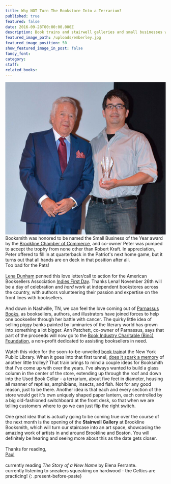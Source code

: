 ```yaml
---
title: Why NOT Turn The Bookstore Into a Terrarium?
published: true
featured: false
date: 2016-09-28T00:00:00.000Z
description: Book trains and stairwell galleries and small businesses winning big honors.
featured_image_path: /uploads/emberley.jpg
featured_image_position: 50
show_featured_image_in_post: false
fancy_font:
category:
staff:
related_books:
---
```



![](/uploads/versions/chamberaward---x----526-500x---.jpg)Booksmith was honored to be named the Small Business of the Year award by the [Brookline Chamber of Commerce](https://www.brooklinechamber.com/), and co-owner Peter was pumped to accept the trophy from none other than Robert Kraft. In appreciation, Peter offered to fill in at quarterback in the Patriot's next home game, but it turns out that all hands are on deck in that position after all.
<br>Too bad for the Pats!
<br>
<br>[Lena Dunham](https://bookweb.org/open-letter-lena-dunham) penned this love letter/call to action for the American Booksellers Association [Indies First Day](https://bookweb.org/indies-first-2016). Thanks Lena! November 26th will be a day of celebration and *hard work* at independent bookstores across the country, with authors volunteering their passion and expertise on the front lines with booksellers.
<br>
<br>And down in Nashville, TN, we can feel the love coming out of [Parnassus Books](https://parnassusmusing.net/2016/09/15/book-people-are-the-best-people-how-100-authors-and-illustrators-rose-to-the-occasion-in-a-big-way/), as booksellers, authors, and illustrators have joined forces to help one bookseller through her battle with cancer. The quirky little idea of selling piggy banks painted by luminaries of the literary world has grown into something a lot bigger. Ann Patchett, co-owner of Parnassus, says that part of the proceeds will now go to the [Book Industry Charitable (Binc) Foundation](https://www.bincfoundation.org/), a non-profit dedicated to assisting booksellers in need.
<br>
<br>Watch this video for the soon-to-be-unveiled [book train](https://www.youtube.com/watch?v=Vw1-M8BS4BM)at the New York Public Library. When it goes into that first tunnel, [does it spark a memory](https://www.youtube.com/watch?v=zLVZqZfebj0) of another little trolley? That train brings to mind a couple ideas for Booksmith that I've come up with over the years. I've always wanted to build a glass column in the center of the store, extending up through the roof and down into the Used Book Cellar - a terrarium, about five feet in diameter, housing all manner of reptiles, amphibians, insects, and fish. Not for any good reason, just to be there. Another idea is that each and every section of the store would get it's own uniquely shaped paper lantern, each controlled by a big old-fashioned switchboard at the front desk, so that when we are telling customers where to go we can just flip the right switch.
<br>
<br>One great idea that is actually going to be coming true over the course of the next month is the opening of the **Stairwell Gallery** at Brookline Booksmith, which will turn our staircase into an art space, showcasing the amazing work of artists in and around Brookline and Boston. You will definitely be hearing and seeing more about this as the date gets closer.
<br>
<br>Thanks for reading,
<br>[Paul](https://www.ptpainter.com/)
<br>
<br>currently reading *The Story of a New Name* by Elena Ferrante.
<br>currently listening to sneakers squeaking on hardwood - the Celtics are practicing!
{: .present-before-paste}
